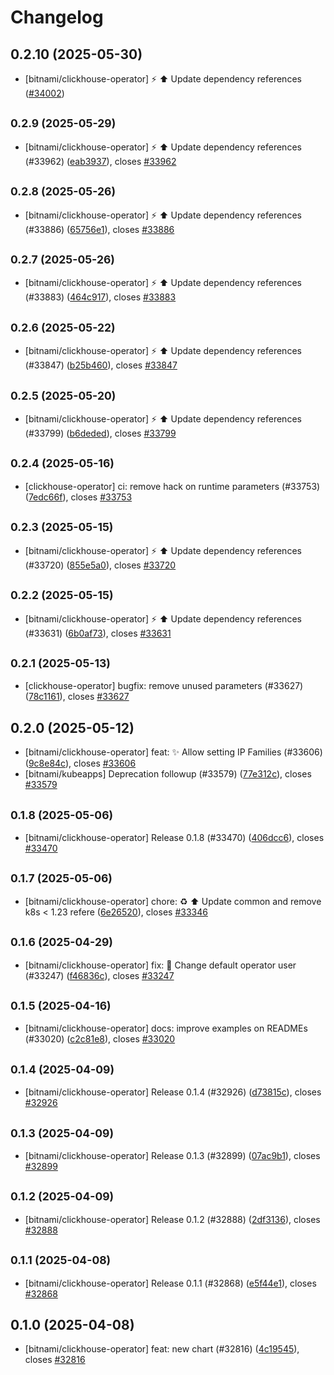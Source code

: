 # Changelog

## 0.2.10 (2025-05-30)

* [bitnami/clickhouse-operator] :zap: :arrow_up: Update dependency references ([#34002](https://github.com/bitnami/charts/pull/34002))

## <small>0.2.9 (2025-05-29)</small>

* [bitnami/clickhouse-operator] :zap: :arrow_up: Update dependency references (#33962) ([eab3937](https://github.com/bitnami/charts/commit/eab393794b5772fb9407a782536a499b6b851bba)), closes [#33962](https://github.com/bitnami/charts/issues/33962)

## <small>0.2.8 (2025-05-26)</small>

* [bitnami/clickhouse-operator] :zap: :arrow_up: Update dependency references (#33886) ([65756e1](https://github.com/bitnami/charts/commit/65756e1de4b795d0219beb173c176b5d133d227f)), closes [#33886](https://github.com/bitnami/charts/issues/33886)

## <small>0.2.7 (2025-05-26)</small>

* [bitnami/clickhouse-operator] :zap: :arrow_up: Update dependency references (#33883) ([464c917](https://github.com/bitnami/charts/commit/464c91752a4b1452895a2e1074396468fc4458da)), closes [#33883](https://github.com/bitnami/charts/issues/33883)

## <small>0.2.6 (2025-05-22)</small>

* [bitnami/clickhouse-operator] :zap: :arrow_up: Update dependency references (#33847) ([b25b460](https://github.com/bitnami/charts/commit/b25b4604d9609384f8dfaa2a8a10efb0ae8e144f)), closes [#33847](https://github.com/bitnami/charts/issues/33847)

## <small>0.2.5 (2025-05-20)</small>

* [bitnami/clickhouse-operator] :zap: :arrow_up: Update dependency references (#33799) ([b6deded](https://github.com/bitnami/charts/commit/b6deded029c34ce30819a60474734a4d256f6800)), closes [#33799](https://github.com/bitnami/charts/issues/33799)

## <small>0.2.4 (2025-05-16)</small>

* [clickhouse-operator] ci: remove hack on runtime parameters (#33753) ([7edc66f](https://github.com/bitnami/charts/commit/7edc66f61983d7a91f692d7c881b82d8086845a0)), closes [#33753](https://github.com/bitnami/charts/issues/33753)

## <small>0.2.3 (2025-05-15)</small>

* [bitnami/clickhouse-operator] :zap: :arrow_up: Update dependency references (#33720) ([855e5a0](https://github.com/bitnami/charts/commit/855e5a022177e138a7dbf5fe31f7bbab2dc66209)), closes [#33720](https://github.com/bitnami/charts/issues/33720)

## <small>0.2.2 (2025-05-15)</small>

* [bitnami/clickhouse-operator] :zap: :arrow_up: Update dependency references (#33631) ([6b0af73](https://github.com/bitnami/charts/commit/6b0af73be803ed24dff8a04315f05670ba7ae3ef)), closes [#33631](https://github.com/bitnami/charts/issues/33631)

## <small>0.2.1 (2025-05-13)</small>

* [clickhouse-operator] bugfix: remove unused parameters (#33627) ([78c1161](https://github.com/bitnami/charts/commit/78c1161fd0a8a5b13111440b77daa8f4cb738e9a)), closes [#33627](https://github.com/bitnami/charts/issues/33627)

## 0.2.0 (2025-05-12)

* [bitnami/clickhouse-operator] feat: :sparkles: Allow setting IP Families (#33606) ([9c8e84c](https://github.com/bitnami/charts/commit/9c8e84c91704c6abebc029a5dbd1003678342d45)), closes [#33606](https://github.com/bitnami/charts/issues/33606)
* [bitnami/kubeapps] Deprecation followup (#33579) ([77e312c](https://github.com/bitnami/charts/commit/77e312c1772d4d7c4dc5d3ac0e80f4e452e3a062)), closes [#33579](https://github.com/bitnami/charts/issues/33579)

## <small>0.1.8 (2025-05-06)</small>

* [bitnami/clickhouse-operator] Release 0.1.8 (#33470) ([406dcc6](https://github.com/bitnami/charts/commit/406dcc6bcfa614950ff41cd0f22c1e72fc543f9b)), closes [#33470](https://github.com/bitnami/charts/issues/33470)

## <small>0.1.7 (2025-05-06)</small>

* [bitnami/clickhouse-operator] chore: :recycle: :arrow_up: Update common and remove k8s < 1.23 refere ([6e26520](https://github.com/bitnami/charts/commit/6e265202caf4130181697af3fc28ae680a786e4f)), closes [#33346](https://github.com/bitnami/charts/issues/33346)

## <small>0.1.6 (2025-04-29)</small>

* [bitnami/clickhouse-operator] fix: :bug: Change default operator user (#33247) ([f46836c](https://github.com/bitnami/charts/commit/f46836c1d5afef413e950e731d55cb4a445d4f50)), closes [#33247](https://github.com/bitnami/charts/issues/33247)

## <small>0.1.5 (2025-04-16)</small>

* [bitnami/clickhouse-operator] docs: improve examples on READMEs (#33020) ([c2c81e8](https://github.com/bitnami/charts/commit/c2c81e8b6fd7b2c3b23ac09cafca7dc5d07f6969)), closes [#33020](https://github.com/bitnami/charts/issues/33020)

## <small>0.1.4 (2025-04-09)</small>

* [bitnami/clickhouse-operator] Release 0.1.4 (#32926) ([d73815c](https://github.com/bitnami/charts/commit/d73815c4dad41a121572b0940b78aea96e00e270)), closes [#32926](https://github.com/bitnami/charts/issues/32926)

## <small>0.1.3 (2025-04-09)</small>

* [bitnami/clickhouse-operator] Release 0.1.3 (#32899) ([07ac9b1](https://github.com/bitnami/charts/commit/07ac9b17a562fc2d9cca98b476dc68eafd3a4dee)), closes [#32899](https://github.com/bitnami/charts/issues/32899)

## <small>0.1.2 (2025-04-09)</small>

* [bitnami/clickhouse-operator] Release 0.1.2 (#32888) ([2df3136](https://github.com/bitnami/charts/commit/2df313651655137db32edb0dfeab5cb82b5535b6)), closes [#32888](https://github.com/bitnami/charts/issues/32888)

## <small>0.1.1 (2025-04-08)</small>

* [bitnami/clickhouse-operator] Release 0.1.1 (#32868) ([e5f44e1](https://github.com/bitnami/charts/commit/e5f44e14300daad1c0c08ffd762cc0aa00b6c1ae)), closes [#32868](https://github.com/bitnami/charts/issues/32868)

## 0.1.0 (2025-04-08)

* [bitnami/clickhouse-operator] feat: new chart (#32816) ([4c19545](https://github.com/bitnami/charts/commit/4c1954526f09b67f064714680741f0bf2d11293a)), closes [#32816](https://github.com/bitnami/charts/issues/32816)
